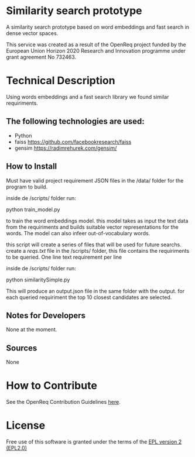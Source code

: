 # Similarity search prototype

A similarity search prototype based on word embeddings and fast search in dense vector spaces.


This service was created as a result of the OpenReq project funded by the European Union Horizon 2020 Research and Innovation programme under grant agreement No 732463.

# Technical Description

Using words embeddings and a fast search library we found similar requiriments. 

## The following technologies are used:
- Python
- faiss  https://github.com/facebookresearch/faiss
- gensim https://radimrehurek.com/gensim/
	

## How to Install

Must have valid project requirement JSON files in the /data/ folder for the program to build.

inside de /scripts/ folder run:


python train_model.py 


to train the word embeddings model. this model takes as input the text data from the requiriments and builds suitable vector representations for the words.
The model can also infeer out-of-vocabulary words. 

this script will create a series of files that will be used for future searchs. 
create a *reqs.txt* file in the /scripts/ folder, this file contains the requiriments to be queried. One line text requirement per line

inside de /scripts/ folder run:

python similaritySimple.py 

This will produce an output.json file in the same folder with the output. for each queried requiriment the top 10 closest candidates are selected.


## Notes for Developers

None at the moment.

## Sources

None

# How to Contribute
See the OpenReq Contribution Guidelines [here](https://github.com/OpenReqEU/OpenReq/blob/master/CONTRIBUTING.md).

# License

Free use of this software is granted under the terms of the [EPL version 2 (EPL2.0)](https://www.eclipse.org/legal/epl-2.0/)
